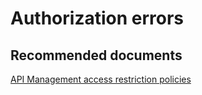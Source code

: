 <properties
    pageTitle="Authorization errors"
    description="Authorization errors"
    service="microsoft.apim"
    resource="apimanagement"
    authors="jtwalters25"
    displayOrder="15"
    selfHelpType="generic"
    supportTopicIds="32318285"
    resourceTags=""
    productPesIds="15551"
    cloudEnvironments="public"
/>

# Authorization errors

## **Recommended documents**
[API Management access restriction policies](https://docs.microsoft.com/azure/api-management/api-management-access-restriction-policies)